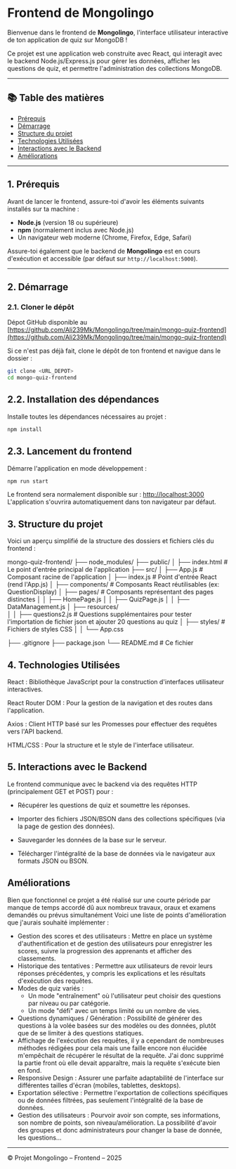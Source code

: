 # Frontend de Mongolingo

Bienvenue dans le frontend de **Mongolingo**, l'interface utilisateur interactive de ton application de quiz sur MongoDB !

Ce projet est une application web construite avec React, qui interagit avec le backend Node.js/Express.js pour gérer les données, afficher les questions de quiz, et permettre l'administration des collections MongoDB.

---

## 📚 Table des matières

- [Prérequis](#1-prérequis)
- [Démarrage](#2-démarrage)
- [Structure du projet](#3-structure-du-projet)
- [Technologies Utilisées](#4-technologies-utilisées)
- [Interactions avec le Backend](#5-interactions-avec-le-backend)
- [Améliorations](#6-améliorations)

---

## 1. Prérequis

Avant de lancer le frontend, assure-toi d'avoir les éléments suivants installés sur ta machine :

- **Node.js** (version 18 ou supérieure)
- **npm** (normalement inclus avec Node.js)
- Un navigateur web moderne (Chrome, Firefox, Edge, Safari)

Assure-toi également que le backend de **Mongolingo** est en cours d'exécution et accessible (par défaut sur `http://localhost:5000`).

---

## 2. Démarrage

### 2.1. Cloner le dépôt

Dépot GitHub disponible au [https://github.com/Ali239Mk/Mongolingo/tree/main/mongo-quiz-frontend](https://github.com/Ali239Mk/Mongolingo/tree/main/mongo-quiz-frontend)

Si ce n'est pas déjà fait, clone le dépôt de ton frontend et navigue dans le dossier :

```bash
git clone <URL_DEPOT>
cd mongo-quiz-frontend 
```
## 2.2. Installation des dépendances

Installe toutes les dépendances nécessaires au projet :

```bash
npm install
```

## 2.3. Lancement du frontend

Démarre l'application en mode développement :

```bash
npm run start
```

Le frontend sera normalement disponible sur : [http://localhost:3000](http://localhost:3000)  
L'application s'ouvrira automatiquement dans ton navigateur par défaut.

## 3. Structure du projet

Voici un aperçu simplifié de la structure des dossiers et fichiers clés du frontend :

mongo-quiz-frontend/
├── node_modules/
├── public/
│   ├── index.html         # Le point d'entrée principal de l'application
├── src/
│   ├── App.js             # Composant racine de l'application
│   ├── index.js           # Point d'entrée React (rend l'App.js)
│   ├── components/        # Composants React réutilisables (ex: QuestionDisplay)
│   ├── pages/             # Composants représentant des pages distinctes
│   │   ├── HomePage.js
│   │   ├── QuizPage.js
│   │   ├── DataManagement.js
│   ├── resources/            
│   │   ├── questions2.js  # Questions supplémentaires pour tester l'importation de fichier json et ajouter 20 questions au quiz
│   ├── styles/            # Fichiers de styles CSS
│   │   └── App.css

├── .gitignore
├── package.json
└── README.md              # Ce fichier

## 4. Technologies Utilisées

React : Bibliothèque JavaScript pour la construction d'interfaces utilisateur interactives.

React Router DOM : Pour la gestion de la navigation et des routes dans l'application.

Axios : Client HTTP basé sur les Promesses pour effectuer des requêtes vers l'API backend.

HTML/CSS : Pour la structure et le style de l'interface utilisateur.

## 5. Interactions avec le Backend

Le frontend communique avec le backend via des requêtes HTTP (principalement GET et POST) pour :

- Récupérer les questions de quiz et soumettre les réponses.

- Importer des fichiers JSON/BSON dans des collections spécifiques (via la page de gestion des données).

- Sauvegarder les données de la base sur le serveur.

- Télécharger l'intégralité de la base de données via le navigateur aux formats JSON ou BSON.

## Améliorations
Bien que fonctionnel ce projet a été réalisé sur une courte période par manque de temps accordé dû aux nombreux travaux, oraux et examens demandés ou prévus simultanément Voici une liste de points d'amélioration que j'aurais souhaité implémenter : 
* Gestion des scores et des utilisateurs : Mettre en place un système d'authentification et de gestion des utilisateurs pour enregistrer les scores, suivre la progression des apprenants et afficher des classements.
* Historique des tentatives : Permettre aux utilisateurs de revoir leurs réponses précédentes, y compris les explications et les résultats d'exécution des requêtes.
* Modes de quiz variés :
    * Un mode "entraînement" où l'utilisateur peut choisir des questions par niveau ou par catégorie.
    * Un mode "défi" avec un temps limité ou un nombre de vies.
* Questions dynamiques / Génération : Possibilité de générer des questions à la volée basées sur des modèles ou des données, plutôt que de se limiter à des questions statiques.
* Affichage de l'exécution des requêtes, il y a cependant de nombreuses méthodes rédigées pour cela mais une faille encore non élucidée m'empêchait de récupérer le résultat de la requête. J'ai donc supprimé la partie front où elle devait apparaître, mais la requête s'exécute bien en fond. 
* Responsive Design : Assurer une parfaite adaptabilité de l'interface sur différentes tailles d'écran (mobiles, tablettes, desktops).
* Exportation sélective : Permettre l'exportation de collections spécifiques ou de données filtrées, pas seulement l'intégralité de la base de données.
* Gestion des utilisateurs : Pourvoir avoir son compte, ses informations, son nombre de points, son niveau/amélioration. La possibilité d'avoir des groupes et donc administrateurs pour changer la base de donnée, les questions...

---

© Projet Mongolingo – Frontend – 2025

